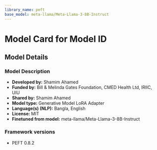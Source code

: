 ```yaml
---
library_name: peft
base_model: meta-llama/Meta-Llama-3-8B-Instruct
---
```


# Model Card for Model ID

<!-- Provide a quick summary of what the model is/does. -->



## Model Details

### Model Description

<!-- Provide a longer summary of what this model is. -->



- **Developed by:** Shamim Ahamed
- **Funded by:** Bill & Melinda Gates Foundation, CMED Health Ltd, IRIIC, UIU
- **Shared by:** Shamim Ahamed
- **Model type:** Generative Model LoRA Adapter
- **Language(s) (NLP):** Bangla, English
- **License:** MIT
- **Finetuned from model:** meta-llama/Meta-Llama-3-8B-Instruct


### Framework versions

- PEFT 0.8.2

